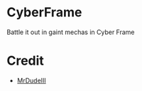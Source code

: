# CyberFrame
Battle it out in gaint mechas in Cyber Frame

# Credit
- [MrDudeIII](https://twitter.com/mr_dude_III)